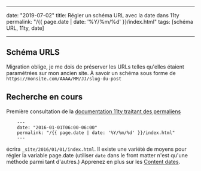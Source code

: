 
---
date: "2019-07-02"
title: Régler un schéma URL avec la date dans 11ty
permalink: "/{{ page.date | date: '%Y/%m/%d' }}/index.html"
tags: [schéma URL, 11ty, date]

---

## Schéma URLS 

Migration oblige, je me dois de préserver les URLs telles qu'elles étaient paramétrées sur mon ancien site. À savoir un schéma sous forme de ```https://monsite.com/AAAA/MM/JJ/slug-du-post``` 


## Recherche en cours 

Première consultation de la [documentation 11ty traitant des permaliens](https://www.11ty.io/docs/permalinks/)



```
    ---
    date: "2016-01-01T06:00-06:00"
    permalink: "/{{ page.date | date: '%Y/%m/%d' }}/index.html"
    ---
```

écrira `_site/2016/01/01/index.html`. Il existe une variété de moyens pour régler la variable page.date (utiliser `date` dans le front matter n'est qu'une méthode parmi tant d'autres.) Apprenez en plus sur les [Content dates](https://www.11ty.io/docs/dates/).



